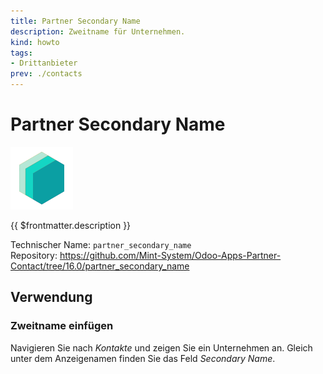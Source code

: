 ```yaml
---
title: Partner Secondary Name
description: Zweitname für Unternehmen.
kind: howto
tags:
- Drittanbieter
prev: ./contacts
---
```

# Partner Secondary Name
![](attachments/icons_odoo_mint_system.png)

{{ $frontmatter.description }}

Technischer Name: `partner_secondary_name`\
Repository: <https://github.com/Mint-System/Odoo-Apps-Partner-Contact/tree/16.0/partner_secondary_name>

## Verwendung

### Zweitname einfügen

Navigieren Sie nach *Kontakte* und zeigen Sie ein Unternehmen an. Gleich unter dem Anzeigenamen finden Sie das Feld *Secondary Name*.